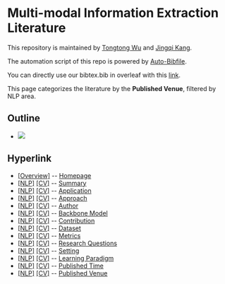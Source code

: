 # Multi-modal Information Extraction Literature 
This repository is maintained by [Tongtong Wu](http://wutong8023.site/) and [Jingqi Kang](https://#####). 

The automation script of this repo is powered by [Auto-Bibfile](https://github.com/wutong8023/Auto-Bibfile.git).

You can directly use our bibtex.bib in overleaf with this [link](https://www.overleaf.com/read/gszxbvbkprfs).

This page categorizes the literature by the **Published Venue**, filtered by NLP area.

## Outline 
- [![](https://img.shields.io/badge/Hyperlink-blue)](https://github.com/JingqiKang/Multi-modal-Information-Extraction/blob/main//MMIE4nlp/venue\README.md#hyperlink)
## Hyperlink 
- [[Overview]](https://github.com/JingqiKang/Multi-modal-Information-Extraction/blob/main//README.md) -- [Homepage](https://github.com/JingqiKang/Multi-modal-Information-Extraction/blob/main//README.md)
- [[NLP]](https://github.com/JingqiKang/Multi-modal-Information-Extraction/blob/main//MMIE4nlp/./)  [[CV]](https://github.com/JingqiKang/Multi-modal-Information-Extraction/blob/main//MMIE4cv/./) -- [Summary](https://github.com/JingqiKang/Multi-modal-Information-Extraction/blob/main//MMIE4all/./)
- [[NLP]](https://github.com/JingqiKang/Multi-modal-Information-Extraction/blob/main//MMIE4nlp/application)  [[CV]](https://github.com/JingqiKang/Multi-modal-Information-Extraction/blob/main//MMIE4cv/application) -- [Application](https://github.com/JingqiKang/Multi-modal-Information-Extraction/blob/main//MMIE4all/application)
- [[NLP]](https://github.com/JingqiKang/Multi-modal-Information-Extraction/blob/main//MMIE4nlp/approach)  [[CV]](https://github.com/JingqiKang/Multi-modal-Information-Extraction/blob/main//MMIE4cv/approach) -- [Approach](https://github.com/JingqiKang/Multi-modal-Information-Extraction/blob/main//MMIE4all/approach)
- [[NLP]](https://github.com/JingqiKang/Multi-modal-Information-Extraction/blob/main//MMIE4nlp/author)  [[CV]](https://github.com/JingqiKang/Multi-modal-Information-Extraction/blob/main//MMIE4cv/author) -- [Author](https://github.com/JingqiKang/Multi-modal-Information-Extraction/blob/main//MMIE4all/author)
- [[NLP]](https://github.com/JingqiKang/Multi-modal-Information-Extraction/blob/main//MMIE4nlp/backbone_model)  [[CV]](https://github.com/JingqiKang/Multi-modal-Information-Extraction/blob/main//MMIE4cv/backbone_model) -- [Backbone Model](https://github.com/JingqiKang/Multi-modal-Information-Extraction/blob/main//MMIE4all/backbone_model)
- [[NLP]](https://github.com/JingqiKang/Multi-modal-Information-Extraction/blob/main//MMIE4nlp/contribution)  [[CV]](https://github.com/JingqiKang/Multi-modal-Information-Extraction/blob/main//MMIE4cv/contribution) -- [Contribution](https://github.com/JingqiKang/Multi-modal-Information-Extraction/blob/main//MMIE4all/contribution)
- [[NLP]](https://github.com/JingqiKang/Multi-modal-Information-Extraction/blob/main//MMIE4nlp/dataset)  [[CV]](https://github.com/JingqiKang/Multi-modal-Information-Extraction/blob/main//MMIE4cv/dataset) -- [Dataset](https://github.com/JingqiKang/Multi-modal-Information-Extraction/blob/main//MMIE4all/dataset)
- [[NLP]](https://github.com/JingqiKang/Multi-modal-Information-Extraction/blob/main//MMIE4nlp/metrics)  [[CV]](https://github.com/JingqiKang/Multi-modal-Information-Extraction/blob/main//MMIE4cv/metrics) -- [Metrics](https://github.com/JingqiKang/Multi-modal-Information-Extraction/blob/main//MMIE4all/metrics)
- [[NLP]](https://github.com/JingqiKang/Multi-modal-Information-Extraction/blob/main//MMIE4nlp/research_question)  [[CV]](https://github.com/JingqiKang/Multi-modal-Information-Extraction/blob/main//MMIE4cv/research_question) -- [Research Questions](https://github.com/JingqiKang/Multi-modal-Information-Extraction/blob/main//MMIE4all/research_question)
- [[NLP]](https://github.com/JingqiKang/Multi-modal-Information-Extraction/blob/main//MMIE4nlp/setting)  [[CV]](https://github.com/JingqiKang/Multi-modal-Information-Extraction/blob/main//MMIE4cv/setting) -- [Setting](https://github.com/JingqiKang/Multi-modal-Information-Extraction/blob/main//MMIE4all/setting)
- [[NLP]](https://github.com/JingqiKang/Multi-modal-Information-Extraction/blob/main//MMIE4nlp/supervision)  [[CV]](https://github.com/JingqiKang/Multi-modal-Information-Extraction/blob/main//MMIE4cv/supervision) -- [ Learning Paradigm](https://github.com/JingqiKang/Multi-modal-Information-Extraction/blob/main//MMIE4all/supervision)
- [[NLP]](https://github.com/JingqiKang/Multi-modal-Information-Extraction/blob/main//MMIE4nlp/time)  [[CV]](https://github.com/JingqiKang/Multi-modal-Information-Extraction/blob/main//MMIE4cv/time) -- [Published Time](https://github.com/JingqiKang/Multi-modal-Information-Extraction/blob/main//MMIE4all/time)
- [[NLP]](https://github.com/JingqiKang/Multi-modal-Information-Extraction/blob/main//MMIE4nlp/venue)  [[CV]](https://github.com/JingqiKang/Multi-modal-Information-Extraction/blob/main//MMIE4cv/venue) -- [Published Venue](https://github.com/JingqiKang/Multi-modal-Information-Extraction/blob/main//MMIE4all/venue)
